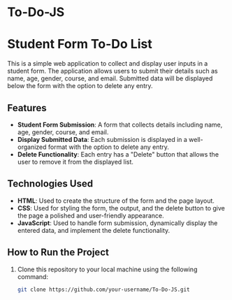 # To-Do-JS
# Student Form To-Do List

This is a simple web application to collect and display user inputs in a student form. The application allows users to submit their details such as name, age, gender, course, and email. Submitted data will be displayed below the form with the option to delete any entry.

## Features
- **Student Form Submission**: A form that collects details including name, age, gender, course, and email.
- **Display Submitted Data**: Each submission is displayed in a well-organized format with the option to delete any entry.
- **Delete Functionality**: Each entry has a "Delete" button that allows the user to remove it from the displayed list.

## Technologies Used
- **HTML**: Used to create the structure of the form and the page layout.
- **CSS**: Used for styling the form, the output, and the delete button to give the page a polished and user-friendly appearance.
- **JavaScript**: Used to handle form submission, dynamically display the entered data, and implement the delete functionality.

## How to Run the Project
1. Clone this repository to your local machine using the following command:
   ```bash
   git clone https://github.com/your-username/To-Do-JS.git
